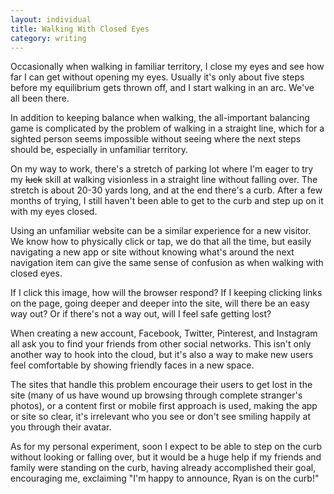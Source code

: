 ```yaml
---
layout: individual
title: Walking With Closed Eyes
category: writing
---
```

Occasionally when walking in familiar territory, I close my eyes and see how far I can get without opening my eyes. Usually it's only about five steps before my equilibrium gets thrown off, and I start walking in an arc. We've all been there.

In addition to keeping balance when walking, the all-important balancing game is complicated by the problem of walking in a straight line, which for a sighted person seems impossible without seeing where the next steps should be, especially in unfamiliar territory.

On my way to work, there's a stretch of parking lot where I'm eager to try my <s>luck</s> skill at walking visionless in a straight line without falling over. The stretch is about 20-30 yards long, and at the end there's a curb. After a few months of trying, I still haven't been able to get to the curb and step up on it with my eyes closed.

Using an unfamiliar website can be a similar experience for a new visitor. We know how to physically click or tap, we do that all the time, but easily navigating a new app or site without knowing what's around the next navigation item can give the same sense of confusion as when walking with closed eyes.

If I click this image, how will the browser respond? If I keeping clicking links on the page, going deeper and deeper into the site, will there be an easy way out? Or if there's not a way out, will I feel safe getting lost?

When creating a new account, Facebook, Twitter, Pinterest, and Instagram all ask you to find your friends from other social networks. This isn't only another way to hook into the cloud, but it's also a way to make new users feel comfortable by showing friendly faces in a new space.

The sites that handle this problem encourage their users to get lost in the site (many of us have wound up browsing through complete stranger's photos), or a content first or mobile first approach is used, making the app or site so clear, it's irrelevant who you see or don't see smiling happily at you through their avatar.

As for my personal experiment, soon I expect to be able to step on the curb without looking or falling over, but it would be a huge help if my friends and family were standing on the curb, having already accomplished their goal, encouraging me, exclaiming "I'm happy to announce, Ryan is on the curb!"